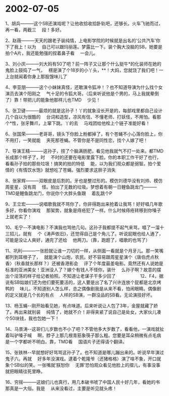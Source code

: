 # 2002-07-05

1、胡兵———这个SB还演戏呢？让他收拾收拾卧轨吧，还够长。火车飞驰而过，再一看，两截三　   段！多好。　　 

2、赵薇———天天的跟老子装纯情，上电影学院的时候就是出名的‘公共汽车’你下了我上！以为　   自己可以跟玛丽莲。梦露比一下。装个胸大没脑的SB，她要是拍个A片，我还能勉强的捏着鼻子看　   一会儿。　　 

3、刘小庆———刘大妈有50了吧？前一阵子又让那个什么挺牛*的化装师在她的鬼脸上鼓捣了一气，　   楞是演了个18岁的小丫头，**！大妈，您就饶了我们吧！一上台就闻着你身上那股馊味儿了　　 

4、李亚朋———这个小妹妹真怪，还敢演令狐冲！？也不知道导演为什么找个女演员去演个阳刚之　   气十足的令狐大哥。（后来听说他是个男的，马上我就晕倒了）靠！带把儿的能象他那样儿也TMD　   少见！　　 

5、张卫键———最烦的就是这孙子！丫的就象没长开是的，每部戏里都自己设计几个自以为很酷的　   台词和造型，凉风有信、不懂老师、打妖怪，不用怕。看那个*性，张牙舞爪，上窜下跳。丫的去　   马戏团给他栓上个链子准能好看！　　 

6、张国荣———老哥哥，镜头下你脸上粉都掉了，有个苍蝇不小心落你脸上，你不用打，一笑就能　   夹死那苍蝇。不管你是不是同性恋，找个人嫁了吧！　　 

7、导演王精———这孙子，捞了个脑满肠肥，看见他我就气不打一处来。都TMD长成那个样子了，时　   不时的还要在电影里露下脸。你的本职工作干好了也行，看看孙子拍的那些垃圾！搞笑的拍的特低　   能，以为我们观众都是弱智。拍个爱情的《有情饮水饱》就想吃了苍蝇。强烈要求这胖子消失　　 

8、张家辉———双眼皮是后割的。牙也是整过形的。模仿刘德华没有刘帅、模仿周星星，没有周　   怪。拍出了无数的垃圾。梦想着有朝一日鲤鱼跳龙门———TMD是鲤鱼跳龙门，你说你个大胖头鱼跟　   着乱跳个P　　 

9、王立宏———说唱歌我就不骂你了，你非得跑出来抢着让我骂！好好唱几年歌多好，你看你演戏　   那架势，就象是痔疮犯了一样。什么时候痔疮转移到你嗓子上就老实了！　　 

10、毛宁--不演电影？不演我也骂他几句。这孙子我都提不起气来骂，唱了一溜十三招儿，就有　   个《涛声依旧》，还觉得自己是个角儿了。听说屁眼也给人通了，可能是没让人爽好，通完了还给　   他两刀。（靠，跑题了，唱歌的也骂了）　　 

11、巩利———一张脸就让谁一刀切的一样，从侧面一看就是个月牙儿。那一笑嘴都列到耳根子了，　   就能演个山炮，农民。好不容易跟周星星演个〈唐伯虎点秋香〉（秋香就长那样？）还被香港影会　   评了个年度最差电影。竟然还有人说她是标准的亚洲美女！亚洲没人了？嫁个有钱人不怪你，装什　   么孙子啊？故意的摆出个淫荡的样子给记者拍照。不知道让老谋子干多少回了　　  　　　 12、F4，据说有SB姑娘们还为他们要死要活的，这人要是出了名了兴许连放个屁都是北京烤鸭的　   味儿，不知道别人怎么样，总之偶像剧我是从来不看，怕闹眼睛。偶像剧的定义就是几个长的有点　   人样的SB演，一群没品的SB看。无论演技好坏。　　 

13、杨玉蝇--刚开始看见她，有点味道。后来听说让人包了3年，金屋就藏了娇了。再出来就别装　   纯情了，她就不介！非得夹紧了说自己是处女，大家伙儿凑个50块钱，我也包她一下！　　 

14、马景涛--这哥们儿岁数也不小了吧？不管他多大岁数了，看看他，一演戏就扯着叫驴嗓子喊　   啊，脖子上那几根青筋象筷子那么粗。您要是耳朵稍微有点毛病是一个字都听不明白。靠，TMD看　   国语片子还得请个翻译。　　 

15、张铁林--早就想好好骂骂这孙子了。也不知道是哪儿蹦出来的。听说早年演过鬼子六。再就　   好多年没演戏。逮着个乾隆爷（还猪格格）演了啥不象，开口就象个SB似的笑。一张嘴就‘朕恕你　   无罪’恐怕观众看见他脸上的摺儿，有事没事就把眼睛往死里睁。　　 

16、穷摇———这娘们儿也真行，用几本破书唬了中国人民十好几年，看她的书那真是一大俗。我是　   从来没看过，主要是听见就头疼！
